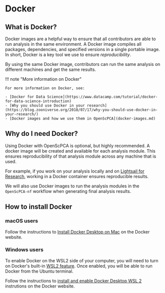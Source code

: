 # Docker

## What is Docker?

Docker images are a helpful way to ensure that all contributors are able to run analysis in the same environment.
A Docker image compiles all packages, dependencies, and specified versions in a single portable image.
In short, Docker is a key tool we use to ensure _reproducibility_.

By using the same Docker image, contributors can run the same analysis on different machines and get the same results.

!!! note "More information on Docker"

    For more information on Docker, see:

    - [Docker for Data Science](https://www.datacamp.com/tutorial/docker-for-data-science-introduction)
    - [Why you should use Docker in your research](https://blog.zooniverse.org/2018/07/17/why-you-should-use-docker-in-your-research/)
    - [Docker images and how we use them in OpenScPCA](docker-images.md)

## Why do I need Docker?

Using Docker with OpenScPCA is optional, but highly recommended.
A docker image will be created and available for each analysis module.
This ensures reproducibility of that analysis module across any machine that is used.

For example, if you work on your analysis locally and on [Lightsail for Research](../aws/index.md#lightsail-for-research-virtual-computing-with-aws), working in a Docker container ensures reproducible results.

We will also use Docker images to run the analysis modules in the `OpenScPCA-nf` workflow when generating final analysis results.

## How to install Docker

### macOS users

Follow the instructions to [Install Docker Desktop on Mac](https://docs.docker.com/desktop/install/mac-install/) on the Docker website.

### Windows users

To enable Docker on the WSL2 side of your computer, you will need to turn on Docker's built-in [WSL2 feature](https://docs.docker.com/desktop/wsl/).
Once enabled, you will be able to run Docker from the Ubuntu terminal.

Follow the instructions to [install and enable Docker Desktop WSL 2](https://docs.docker.com/desktop/wsl/#turn-on-docker-desktop-wsl-2) instrutions on the Docker website.

